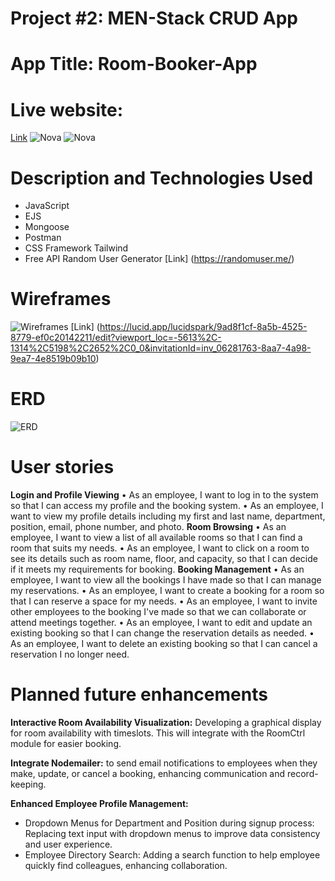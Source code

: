 # Project #2: MEN-Stack CRUD App

# App Title: Room-Booker-App

# Live website:
[Link](https://nova-booker-app-01f62d5db22a.herokuapp.com/)
![Nova](/assets/Nova.png)
![Nova](/assets/Nova2.png)

# Description and Technologies Used
* JavaScript
* EJS
* Mongoose
* Postman 
* CSS Framework Tailwind 
* Free API Random User Generator [Link] (https://randomuser.me/)

# Wireframes
![Wireframes](/assets/Booker-wireframes.png)
[Link] (https://lucid.app/lucidspark/9ad8f1cf-8a5b-4525-8779-ef0c20142211/edit?viewport_loc=-5613%2C-1314%2C5198%2C2652%2C0_0&invitationId=inv_06281763-8aa7-4a98-9ea7-4e8519b09b10)

# ERD
![ERD](/assets/Booker-erd.png)

# User stories
**Login and Profile Viewing**
•	As an employee, I want to log in to the system so that I can access my profile and the booking system.
•	As an employee, I want to view my profile details including my first and last name, department, position, email, phone number, and photo.
**Room Browsing**
•	As an employee, I want to view a list of all available rooms so that I can find a room that suits my needs.
•	As an employee, I want to click on a room to see its details such as room name, floor, and capacity, so that I can decide if it meets my requirements for booking.
**Booking Management**
•	As an employee, I want to view all the bookings I have made so that I can manage my reservations.
•	As an employee, I want to create a booking for a room so that I can reserve a space for my needs.
•	As an employee, I want to invite other employees to the booking I've made so that we can collaborate or attend meetings together.
•	As an employee, I want to edit and update an existing booking so that I can change the reservation details as needed.
•	As an employee, I want to delete an existing booking so that I can cancel a reservation I no longer need.


# Planned future enhancements
**Interactive Room Availability Visualization:**
 Developing a graphical display for room availability with timeslots. This will integrate with the RoomCtrl module for easier booking.

**Integrate Nodemailer:** to send email notifications to employees when they make, update, or cancel a booking, enhancing communication and record-keeping.

**Enhanced Employee Profile Management:**
* Dropdown Menus for Department and Position during signup process: Replacing text input with dropdown menus to improve data consistency and user experience.
* Employee Directory Search: Adding a search function to help employee quickly find colleagues, enhancing collaboration.


